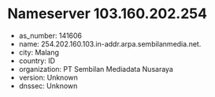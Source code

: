 # Nameserver 103.160.202.254

* as_number: 141606
* name: 254.202.160.103.in-addr.arpa.sembilanmedia.net.
* city: Malang
* country: ID
* organization: PT Sembilan Mediadata Nusaraya
* version: Unknown
* dnssec: Unknown
